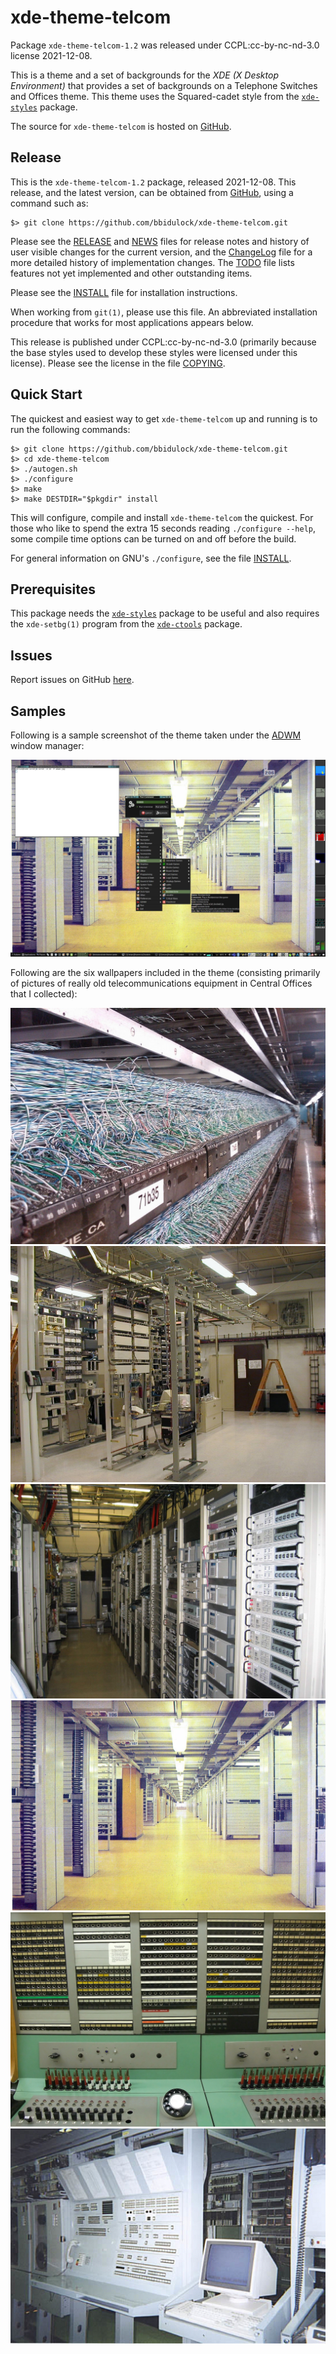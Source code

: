 [xde-theme-telcom -- read me first file.  2021-12-08]: #

xde-theme-telcom
===============

Package `xde-theme-telcom-1.2` was released under CCPL:cc-by-nc-nd-3.0
license 2021-12-08.

This is a theme and a set of backgrounds for the _XDE (X Desktop
Environment)_ that provides a set of backgrounds on
a Telephone Switches and Offices theme.
This theme uses the Squared-cadet style from the [`xde-styles`][11]
package.

The source for `xde-theme-telcom` is hosted on [GitHub][1].


Release
-------

This is the `xde-theme-telcom-1.2` package, released 2021-12-08.
This release, and the latest version, can be obtained from [GitHub][1],
using a command such as:

    $> git clone https://github.com/bbidulock/xde-theme-telcom.git

Please see the [RELEASE][3] and [NEWS][4] files for release notes and
history of user visible changes for the current version, and the
[ChangeLog][5] file for a more detailed history of implementation
changes.  The [TODO][6] file lists features not yet implemented and
other outstanding items.

Please see the [INSTALL][8] file for installation instructions.

When working from `git(1)`, please use this file.  An abbreviated
installation procedure that works for most applications appears below.

This release is published under CCPL:cc-by-nc-nd-3.0 (primarily because
the base styles used to develop these styles were licensed under this
license).
Please see the license in the file [COPYING][10].


Quick Start
-----------

The quickest and easiest way to get `xde-theme-telcom` up and
running is to run the following commands:

    $> git clone https://github.com/bbidulock/xde-theme-telcom.git
    $> cd xde-theme-telcom
    $> ./autogen.sh
    $> ./configure
    $> make
    $> make DESTDIR="$pkgdir" install

This will configure, compile and install `xde-theme-telcom` the
quickest.  For those who like to spend the extra 15 seconds reading
`./configure --help`, some compile time options can be turned on and off
before the build.

For general information on GNU's `./configure`, see the file
[INSTALL][8].


Prerequisites
-------------

This package needs the [`xde-styles`][11] package to be useful and also
requires the `xde-setbg(1)` program from the [`xde-ctools`][12] package.


Issues
------

Report issues on GitHub [here][2].


Samples
-------

Following is a sample screenshot of the theme taken under the [ADWM][13]
window manager:

![adwm.jpg](scrot/adwm.jpg "Wallpaper #1")

Following are the six wallpapers included in the theme (consisting
primarily of pictures of really old telecommunications equipment in
Central Offices that I collected):

![cable_trays.jpg](images/cable_trays.jpg "Wallpaper #1")
![carrier_bays.jpg](images/carrier_bays.jpg "Wallpaper #2")
![channel_banks.jpg](images/channel_banks.jpg "Wallpaper #3")
![co_ailes.jpg](images/co_ailes.jpg "Wallpaper #4")
![switchboard.jpg](images/switchboard.jpg "Wallpaper #5")
![we1AESS9.jpg](images/we1AESS9.jpg "Wallpaper #6")



[1]: https://github.com/bbidulock/xde-theme-telcom
[2]: https://github.com/bbidulock/xde-theme-telcom/issues
[3]: https://github.com/bbidulock/xde-theme-telcom/blob/1.2/RELEASE
[4]: https://github.com/bbidulock/xde-theme-telcom/blob/1.2/NEWS
[5]: https://github.com/bbidulock/xde-theme-telcom/blob/1.2/ChangeLog
[6]: https://github.com/bbidulock/xde-theme-telcom/blob/1.2/TODO
[7]: https://github.com/bbidulock/xde-theme-telcom/blob/1.2/COMPLIANCE
[8]: https://github.com/bbidulock/xde-theme-telcom/blob/1.2/INSTALL
[9]: https://github.com/bbidulock/xde-theme-telcom/blob/1.2/LICENSE
[10]: https://github.com/bbidulock/xde-theme-telcom/blob/1.2/COPYING
[11]: https://github.com/bbidulock/xde-styles
[12]: https://github.com/bbidulock/xde-ctools
[13]: https://bbidulock.github.io/adwm

[ vim: set ft=markdown sw=4 tw=72 nocin nosi fo+=tcqlorn spell: ]: #
